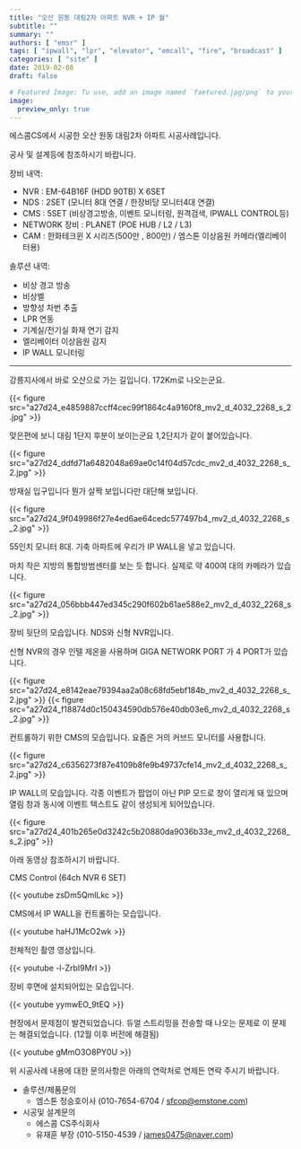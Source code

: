 ```yaml
---
title: "오산 원동 대림2차 아파트 NVR + IP 월"
subtitle: ""
summary: ""
authors: [ "emsr" ]
tags: [ "ipwall", "lpr", "elevator", "emcall", "fire", "broadcast" ]
categories: [ "site" ]
date: 2019-02-08
draft: false

# Featured Image: Tu use, add an image named `faetured.jpg/png` to your page's folder.
image:
  preview_only: true
---
```


에스콤CS에서 시공한 오산 원동 대림2차 아파트 시공사례입니다.

공사 및 설계등에 참조하시기 바랍니다.

장비 내역:

- NVR : EM-64B16F (HDD 90TB) X 6SET
- NDS : 2SET (모니터 8대 연결 / 한장비당 모니터4대 연결)
- CMS : 5SET (비상경고방송, 이벤트 모니터링, 원격검색, IPWALL CONTROL등)
- NETWORK 장비 : PLANET (POE HUB / L2 / L3)
- CAM : 한화테크윈 X 시리즈(500만 , 800만) / 엠스톤 이상음원 카메라(엘리베이터용)

솔루션 내역:

- 비상 경고 방송
- 비상벨
- 방향성 차번 추출
- LPR 연동
- 기계실/전기실 화재 연기 감지
- 엘리베이터 이상음원 감지
- IP WALL 모니터링

---

강릉지사에서 바로 오산으로 가는 길입니다. 172Km로 나오는군요.

{{< figure src="a27d24_e4859887ccff4cec99f1864c4a9160f8_mv2_d_4032_2268_s_2.jpg" >}}

맞은편에 보니 대림 1단지 후분이 보이는군요 1,2단지가 같이 붙어있습니다.

{{< figure src="a27d24_ddfd71a6482048a69ae0c14f04d57cdc_mv2_d_4032_2268_s_2.jpg" >}}

방재실 입구입니다 뭔가 살짝 보입니다만 대단해 보입니다.

{{< figure src="a27d24_9f049986f27e4ed6ae64cedc577497b4_mv2_d_4032_2268_s_2.jpg" >}}

55인치 모니터 8대. 기축 아파트에 우리가 IP WALL을 넣고 있습니다.

마치 작은 지방의 통합방범센터를 보는 듯 합니다. 실제로 약 400여 대의 카메라가 있습니다.

{{< figure src="a27d24_056bbb447ed345c290f602b61ae588e2_mv2_d_4032_2268_s_2.jpg" >}}

장비 뒷단의 모습입니다. NDS와 신형 NVR입니다.

신형 NVR의 경우 인텔 제온을 사용하며 GIGA NETWORK PORT 가 4 PORT가 있습니다.

{{< figure src="a27d24_e8142eae79394aa2a08c68fd5ebf184b_mv2_d_4032_2268_s_2.jpg" >}}
{{< figure src="a27d24_f18874d0c150434590db576e40db03e6_mv2_d_4032_2268_s_2.jpg" >}}

컨트롤하기 위한 CMS의 모습입니다. 요즘은 거의 커브드 모니터를 사용합니다.

{{< figure src="a27d24_c6356273f87e4109b8fe9b49737cfe14_mv2_d_4032_2268_s_2.jpg" >}}

IP WALL의 모습입니다. 각종 이벤트가 팝업이 아닌 PIP 모드로 창이 열리게 돼 있으며 열림 창과 동시에 이벤트 텍스트도 같이 생성되게 되어있습니다.

{{< figure src="a27d24_401b265e0d3242c5b20880da9036b33e_mv2_d_4032_2268_s_2.jpg" >}}

아래 동영상 참조하시기 바랍니다.

CMS Control (64ch NVR 6 SET)

{{< youtube zsDm5QmlLkc >}}
&nbsp;

CMS에서 IP WALL을 컨트롤하는 모습입니다.

{{< youtube haHJ1McO2wk >}}
&nbsp;

전체적인 촬영 영상입니다.

{{< youtube -l-ZrbI9MrI >}}
&nbsp;

장비 후면에 설치되어있는 모습입니다.

{{< youtube yymwEO_9tEQ >}}
&nbsp;

현장에서 문제점이 발견되었습니다. 듀얼 스트리밍을 전송할 때 나오는 문제로 이 문제는 해결되었습니다. (12월 이후 버전에 해결됨)

{{< youtube gMmO3O8PY0U >}}
&nbsp;

위 시공사례 내용에 대한 문의사항은 아래의 연락처로 연제든 연락 주시기 바랍니다.

- 솔루션/제품문의
  - 엠스톤 정승호이사 (010-7654-6704 / sfcop@emstone.com)
- 시공및 설계문의
  - 에스콤 CS주식회사
  - 유재훈 부장 (010-5150-4539 / james0475@naver.com)
